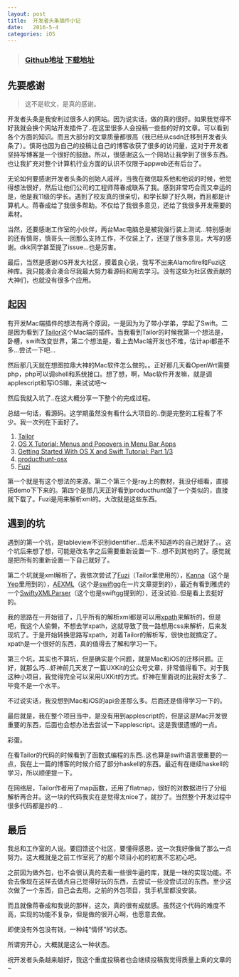 ```yaml
---
layout: post
title:  开发者头条插件小记
date:   2016-5-4
categories: iOS
---
```


> ### [Github地址](https://github.com/judi0713/TouTiao)  [下载地址](https://github.com/judi0713/TouTiao/releases)

先要感谢
---

> 这不是软文，是真的感谢。

开发者头条是我安利过很多人的网站。因为说实话，做的真的很好。如果我觉得不好我就会换个网站开发插件了..在这里很多人会投稿一些些的好的文章。可以看到各个方面的知识。而且大部分的文章质量都很高（我已经从csdn迁移到开发者头条了）。慎哥也因为自己的投稿让自己的博客收获了很多的访问量，这对于开发者坚持写博客是一个很好的鼓励。所以，很感谢这么一个网站让我学到了很多东西。也让我扩充对整个计算机行业方面的认识不仅限于appweb还有后台了。

无论如何要感谢开发者头条的创始人戚祥，当我在微信联系他和他说的时候，他觉得想法很好，然后让他们公司的工程师蒋春成联系了我。感到非常巧合而又幸运的是，他是我11级的学长。遇到了校友真的很亲切，和学长聊了好久啊，而且都是计算机人。蒋春成给了我很多帮助。不仅给了我很多意见，还给了我很多开发需要的素材。

当然，还要感谢工作室的小伙伴，两台Mac电脑总是被我强行装上测试...特别感谢的还有慎哥，慎哥头一回那么支持工作，不仅装上了，还提了很多意见，大写的感谢。dkk同学甚至提了issue...也是厉害。

最后，当然是感谢iOS开发大社区，摸着良心说，我写不出来Alamofire和Fuzi这种库。我只能凑合凑合尽我最大努力看源码和用去学习。没有这些为社区做贡献的大神们，也就没有很多个应用。

起因
---

有开发Mac端插件的想法有两个原因，一是因为为了带小学弟，学起了Swift。二是因为看到了[Tailor](https://github.com/kimar/Tailor)这个Mac端的插件。当我看到Tailor的时候我第一个想法是，卧槽，swift改变世界，第二个想法是，看上去Mac端开发也不难，估计api都差不多...尝试一下吧...

然后那几天就在想图拉鼎大神的Mac软件怎么做的。。正好那几天看OpenWrt需要php，php可以调shell和系统接口。想了想，啊，Mac软件开发嘛，就是调applescript和写iOS嘛，来试试吧～

然后我就入坑了..在这大概分享一下整个的完成过程。

总结一句话，看源码。这学期虽然没有看什么大项目的..倒是完整的工程看了不少。我一次列在下面好了。

1. [Tailor](https://github.com/kimar/Tailor)
2. [OS X Tutorial: Menus and Popovers in Menu Bar Apps](https://www.raywenderlich.com/98178/os-x-tutorial-menus-popovers-menu-bar-apps)
3. [Getting Started With OS X and Swift Tutorial: Part 1/3](https://www.raywenderlich.com/87002/getting-started-with-os-x-and-swift-tutorial-part-1)
4. [producthunt-osx](https://github.com/producthunt/producthunt-osx)
5. [Fuzi](https://github.com/cezheng/Fuzi)

第一个就是有这个想法的来源。第二个第三个是ray上的教材，我没仔细看，直接把demo下下来的。第四个是那几天正好看到producthunt做了一个类似的，直接就下载了。Fuzi是用来解析xml的。大改就是这些东西。

遇到的坑
---

遇到的第一个坑，是tableview不识别identifier...后来不知道咋的自己就好了。。这个坑后来想了想，可能是改名字之后需要重新设置一下...想不到其他的了。感觉就是把所有的重新设置一下自己就好了。

第二个坑就是xml解析了。我依次尝试了[Fuzi](https://github.com/cezheng/Fuzi)（Tailor里使用的），[Kanna](https://github.com/tid-kijyun/Kanna)（这个是[Yep](https://github.com/CatchChat/Yep)里用到的），[AEXML](https://github.com/tadija/AEXML)（这个是[swiftgg](http://swift.gg/)在一片文章提到的），最近有看到雅虎的一个[SwiftyXMLParser](https://github.com/yahoojapan/SwiftyXMLParser)（这个也是swiftgg提到的），还没试验..但是看上去挺好的。

我的思路在一开始错了，几乎所有的解析xml都是可以用[xpath](http://www.w3schools.com/xsl/xpath_intro.asp)来解析的，但是吧，我这个人偷懒，不想去学xpath，这就导致了我一路想用css来解析，后来发现坑了。于是开始转换思路写xpath，对着Tailor的解析写，很快也就搞定了。xpath是一个很好的东西，真的值得去了解和学习一下。

第三个坑，其实也不算坑，但是确实是个问题，就是Mac和iOS的迁移问题。正好，就那么巧...虾神前几天发了一篇UXKit的公众号文章，非常值得看下。对于我这种小项目，我觉得完全可以采用UXKit的方式。虾神在里面说的比我好太多了..毕竟不是一个水平。

不过说实话，我没想到Mac和iOS的api会差那么多。后面还是值得学习一下的。

最后就是，我在整个项目当中，是没有用到applescript的，但是这是Mac开发很重要的东西，后面也会想办法去尝试一下applescript。这是我很遗憾的一点。

彩蛋。

在看Tailor的代码的时候看到了函数式编程的东西..这也算是swift语言很重要的一点，我在上一篇的博客的时候介绍了部分haskell的东西。最近有在继续haskell的学习，所以顺便提一下。

在网络层，Tailor作者用了map函数，还用了flatmap，很好的对数据进行了分组解析再合并。这一块的代码我实在是觉得太nice了，就抄了。当然整个开发过程中很多代码都是抄的...

最后
---

我总和工作室的人说。要回馈这个社区，要懂得感恩。这一次我好像做了那么一点努力。这大概就是之前工作室死了的那个项目小初的初衷不忘初心吧。

之前因为做外包，也不会很认真的去看一些很牛逼的库，就是一味的实现功能。不会去像现在这样去做点自己觉得好玩的东西，去尝试一些没尝试过的东西。至少这次做了一个东西，自己会去用。之前的外包项目，我手机里都没安装。

而且就像蒋春成和我说的那样，这次，真的很有成就感。虽然这个代码的难度不高，实现的功能不复杂，但是做的很开心啊，也愿意去做。

即使没有外包没有钱，一种纯“情怀”的状态。

所谓穷开心，大概就是这么一种状态。

祝开发者头条越来越好，我这个重度投稿者也会继续投稿我觉得质量上乘的文章的~